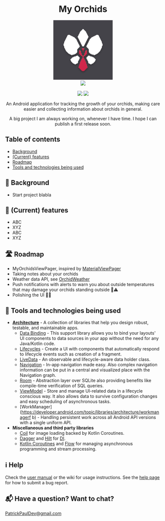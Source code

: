 <h1 align="center">My Orchids</h1>
<p align="center">
    <img alt="MyOrchids" src="myorchids_logo.jpg"/>
    <br>
    <!-- This and other base64 flags are available at https://www.phoca.cz/cssflags/ -->
    <a href="https://github.com/PatrickTheDev/MyOrchids/blob/main/.github/README_de.md">
        <img height="20px" src="https://img.shields.io/badge/DE-flag.svg?color=555555&style=flat&logo=data:image/svg+xml;base64,PHN2ZyB3aWR0aD0iMTAwMCIgeG1sbnM9Imh0dHA6Ly93d3cudzMub3JnLzIwMDAvc3ZnIiBoZWlnaHQ9IjYwMCIgdmlld0JveD0iMCAwIDUgMyI+DQo8cGF0aCBkPSJtMCwwaDV2M2gtNXoiLz4NCjxwYXRoIGZpbGw9IiNkMDAiIGQ9Im0wLDFoNXYyaC01eiIvPg0KPHBhdGggZmlsbD0iI2ZmY2UwMCIgZD0ibTAsMmg1djFoLTV6Ii8+DQo8L3N2Zz4NCg==">
    </a>
</p>

<p align="center">
    <!-- This and other shields are available at https://shields.io/ -->
    <img src="https://img.shields.io/badge/OS-Android-green?style=flat&logo=android"/>
    <img src="https://img.shields.io/badge/API-21%2B-brightgreen.svg?style=flat"/>
</p>

<p align="center">An Android application for tracking the growth of your orchids, making care easier and collecting information about orchids in general.</p>
<p align="center">A big project I am always working on, whenever I have time. I hope I can publish a first release soon.</p>

## Table of contents
<!--ts-->
* [Background](#-background)
* [(Current) features](#-current-features)
* [Roadmap](#-roadmap)
* [Tools and technologies being used](#-tools-and-technologies-being-used)
<!--te-->

## 📜 Background
- Start project blabla

## 🎯 (Current) features
- ABC
- XYZ
- ABC
- XYZ

## 🛣 Roadmap
- MyOrchidsViewPager, inspired by [MaterialViewPager](https://github.com/florent37/MaterialViewPager)
- Taking notes about your orchids
- Weather data API, see [OrchidWeather](https://github.com/PatrickTheDev/OrchidWeather)
- Push notifications with alerts to warn you about outside temperatures that may damage your orchids standing outside 🥶⚠️
- Polishing the UI 💅✨

## 🧰 Tools and technologies being used
- [**Architecture**][0] - A collection of libraries that help you design robust, testable, and maintainable apps.
  - [Data Binding][1] - This support library allows you to bind your layouts' UI components to data sources in your app without the need for any Java/Kotlin code.
  - [Lifecycles][2] - Create a UI with components that automatically respond to lifecycle events such as creation of a fragment.
  - [LiveData](https://developer.android.com/topic/libraries/architecture/livedata) - An observable and lifecycle-aware data holder class.
  - [Navigation](https://developer.android.com/guide/navigation) - In-app navigation made easy. Also complex navigation information can be put in a central and visualized place with the Navigation graph.
  - [Room](https://developer.android.com/training/data-storage/room) - Abstraction layer over SQLite also providing benefits like compile-time verification of SQL queries.
  - [ViewModel](https://developer.android.com/topic/libraries/architecture/viewmodel) - Store and manage UI-related data in a lifecycle conscious way. It also allows data to survive configuration changes and easy scheduling of asynchronous tasks.
  - [WorkManager](https://developer.android.com/topic/libraries/architecture/workmanagerf b) - Handling persistent work across all Android API versions with a single uniform API.
- **Miscellaneous and third party libraries**
  - [Coil][9] for image loading backed by Kotlin Coroutines.
  - [Dagger](https://dagger.dev/dev-guide/) and [Hilt](https://dagger.dev/hilt/) for [DI](https://developer.android.com/training/dependency-injection).
  - [Kotlin Coroutines][10] and [Flow][11] for managing asynchronous programming and stream processing.

[0]: https://developer.android.com/topic/architecture
[1]: https://developer.android.com/topic/libraries/data-binding/
[2]: https://developer.android.com/topic/libraries/architecture/lifecycle
[9]: https://github.com/coil-kt/coil
[10]: https://kotlinlang.org/docs/coroutines-overview.html
[11]: https://kotlinlang.org/docs/flow.html

## ℹ️ Help
Check the [user manual]() or the wiki for usage instructions. 
See the [help page]() for how to submit a bug report.

## 📬 Have a question? Want to chat?
PatrickPaulDev@gmail.com
